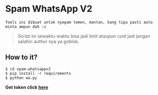 # Spam WhatsApp V2
```
Tools ini dibuat untuk nyepam temen, mantan, kang tipu pasti auto minta ampun dah :v
```
> Script ini sewaktu-waktu bisa jadi limit ataupun coid jadi jangan salahin author nya ya goblok.
## How to it?
```
$ cd spam-whatsappv2
$ pip install -r requirements
$ python wa.py
```
<b>Get token click [here](https://bit.ly/3myW5t6)</b>
